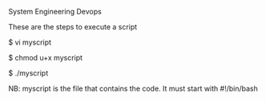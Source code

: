 System Engineering Devops

These are the steps to execute a script

$ vi myscript 

$ chmod u+x myscript

$ ./myscript


NB: myscript is the file that contains the code. It must start with #!/bin/bash
